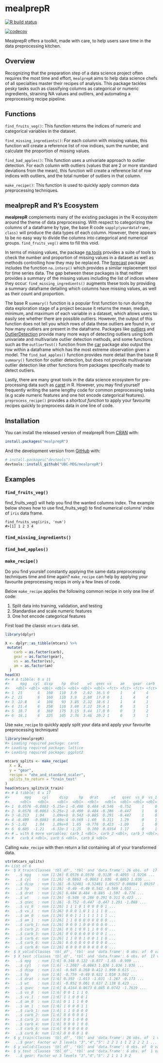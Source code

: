 
<!-- README.md is generated from README.Rmd. Please edit that file -->

# mealprepR

<!-- badges: start -->

[![R build
status](https://github.com/UBC-MDS/mealprepR/workflows/R-CMD-check/badge.svg)](https://github.com/UBC-MDS/mealprepR/actions)

[![codecov](https://codecov.io/gh/UBC-MDS/mealprepR/branch/master/graph/badge.svg)](https://codecov.io/gh/UBC-MDS/mealprepR)

<!-- badges: end -->

MealprepR offers a toolkit, made with care, to help users save time in
the data preprocessing kitchen.

## Overview

Recognizing that the preparation step of a data science project often
requires the most time and effort, `mealprepR` aims to help data science
chefs of all specialties master their recipes of analysis. This package
tackles pesky tasks such as classifying columns as categorical or
numeric ingredients, straining NA values and outliers, and automating a
preprocessing recipe pipeline.

## Functions

`find_fruits_veg()`: This function returns the indices of numeric and
categorical variables in the dataset.

`find_missing_ingredients()`: For each column with missing values, this
function will create a reference list of row indices, sum the number,
and calculate the proportion of missing values.

`find_bad_apples()`: This function uses a univariate approach to outlier
detection. For each column with outliers (values that are 2 or more
standard deviations from the mean), this function will create a
reference list of row indices with outliers, and the total number of
outliers in that column.

`make_recipe()`: This function is used to quickly apply common data
preprocessing techniques.

## mealprepR and R’s Ecosystem

**mealprepR** complements many of the existing packages in the R
ecosystem around the theme of data preprocessing. With respect to
categorizing the columns of a dataframe by type, the base R code
`sapply(yourdataframe, class)` will produce the data types of each
column. However, there appears to be no easy way to divide the columns
into categorical and numerical groups. `find_fruits_veg()` aims to fill
this void.

In terms of missing values, the package
[na.tools](https://cran.r-project.org/web/packages/na.tools/na.tools.pdf)
provides a suite of tools to check the number and proportion of missing
values in a dataset as well as methods controlling how they may be
replaced. The
[forecast](https://cloud.r-project.org/web/packages/forecast/forecast.pdf)
package includes the function `na.interp()` which provides a similar
replacement tool for time series data. The gap between these packages is
that neither provides a summary of the missing values including the list
of indices where they occur. `find_missing_ingredients()` augments these
tools by providing a summary dataframe detailing which columns have
missing values, as well as their count and proportion.

The base R `summary()` function is a popular first function to run
during the data exploration stage of a project because it returns the
mean, median, minimum, and maximum of each variable in a dataset, which
allows users to easily see whether there are possible outliers. However,
the output of this function does not tell you which rows of data these
outliers are found in, or how many outliers are present in the
dataframe. Packages like
[outliers](https://cran.r-project.org/web/packages/outliers/outliers.pdf)
and
[OutlierDetection](https://cran.r-project.org/web/packages/OutlierDetection/OutlierDetection.pdf)
provide many more ways of detecting outliers using both univariate and
multivariate outlier detection methods, and some functions such as the
`outlierTest()` function from the
[car](https://cran.r-project.org/web/packages/car/car.pdf) package also
output the row within a dataframe which has the most extreme observation
given a model. The `find_bad_apples()` function provides more detail
than the base R `summary()` function for outlier detection, but does not
provide multivariate outlier detection like other functions from
packages specifically made to detect outliers.

Lastly, there are many great tools in the data science ecosystem for
pre-processing data such as
[caret](https://cran.r-project.org/web/packages/caret/caret.pdf) in R.
However, you may find yourself frequently writing the same lengthy code
for common preprocessing tasks (e.g scale numeric features and one hot
encode categorical features). `preprocess_recipe()` provides a *shortcut
function* to apply your favourite recipes quickly to preprocess data in
one line of code.

## Installation

You can install the released version of mealprepR from
[CRAN](https://CRAN.R-project.org) with:

``` r
install.packages("mealprepR")
```

And the development version from [GitHub](https://github.com/) with:

``` r
# install.packages("devtools")
devtools::install_github("UBC-MDS/mealprepR")
```

## Examples

### `find_fruits_veg()`
find_fruits_veg() will help you find the wanted columns index.
The example below shows how to use find_fruits_veg() to find numerical 
columns' index of `iris` data frame.

```
find_fruits_veg(iris, 'num')
#>[1] 1 2 3 4
```


### `find_missing_ingredients()`

### `find_bad_apples()`

### `make_recipe()`

Do you find yourslef constantly applying the same data preprocessing
techniques time and time again? `make_recipe` can help by applying your
favourite preprocessing recips in only a few lines of code.

Below `make_recipe` applies the following common recipe in only one line
of code:

1.  Split data into training, validation, and testing
2.  Standardise and scale numeric features
3.  One hot encode categorical features

First load the classic `mtcars` data set.

``` r
library(dplyr)

X <- dplyr::as_tibble(mtcars) %>%
 mutate(
    carb = as.factor(carb),
    gear = as.factor(gear),
    vs = as.factor(vs),
    am = as.factor(am)
  )
head(X)
#> # A tibble: 6 x 11
#>     mpg   cyl  disp    hp  drat    wt  qsec vs    am    gear  carb 
#>   <dbl> <dbl> <dbl> <dbl> <dbl> <dbl> <dbl> <fct> <fct> <fct> <fct>
#> 1  21       6   160   110  3.9   2.62  16.5 0     1     4     4    
#> 2  21       6   160   110  3.9   2.88  17.0 0     1     4     4    
#> 3  22.8     4   108    93  3.85  2.32  18.6 1     1     4     1    
#> 4  21.4     6   258   110  3.08  3.22  19.4 1     0     3     1    
#> 5  18.7     8   360   175  3.15  3.44  17.0 0     0     3     2    
#> 6  18.1     6   225   105  2.76  3.46  20.2 1     0     3     1
```

Use `make_recipe` to quickly apply split your data and apply your
favourite preprocessing techniques\!

``` r
library(mealprepR)
#> Loading required package: caret
#> Loading required package: lattice
#> Loading required package: ggplot2

mtcars_splits <- make_recipe(
  X = X, 
  y = "gear", 
  recipe = "ohe_and_standard_scaler", 
  splits_to_return = "train_test"
)
head(mtcars_splits$X_train)
#> # A tibble: 6 x 17
#>       mpg     cyl     disp     hp   drat      wt   qsec  vs_0  vs_1  am_0  am_1
#>     <dbl>   <dbl>    <dbl>  <dbl>  <dbl>   <dbl>  <dbl> <dbl> <dbl> <dbl> <dbl>
#> 1  0.0576 -0.0863 -5.25e-1 -0.490  0.484 -0.546  -0.752     1     0     0     1
#> 2  0.0576 -0.0863 -5.25e-1 -0.490  0.484 -0.286  -0.447     1     0     0     1
#> 3 -0.313   1.04    1.09e+0  0.542 -0.885  0.291  -0.447     1     0     1     0
#> 4 -0.409  -0.0863  8.40e-4 -0.569 -1.60   0.311   1.29      0     1     1     0
#> 5 -1.02    1.04    1.09e+0  1.65  -0.776  0.423  -1.09      1     0     1     0
#> 6  0.605  -1.21   -6.32e-1 -1.25   0.100  0.0354  1.17      0     1     1     0
#> # … with 6 more variables: carb_1 <dbl>, carb_2 <dbl>, carb_3 <dbl>,
#> #   carb_4 <dbl>, carb_6 <dbl>, carb_8 <dbl>
```

Calling `make_recipe` with then return a list containing all of your
transformed data.

``` r
str(mtcars_splits)
#> List of 6
#>  $ X_train:Classes 'tbl_df', 'tbl' and 'data.frame': 26 obs. of  17 variables:
#>   ..$ mpg   : num [1:26] 0.0576 0.0576 -0.3128 -0.4095 -1.0216 ...
#>   ..$ cyl   : num [1:26] -0.0863 -0.0863 1.036 -0.0863 1.036 ...
#>   ..$ disp  : num [1:26] -0.52481 -0.52481 1.09257 0.00084 1.09257 ...
#>   ..$ hp    : num [1:26] -0.49 -0.49 0.542 -0.569 1.653 ...
#>   ..$ drat  : num [1:26] 0.484 0.484 -0.885 -1.597 -0.776 ...
#>   ..$ wt    : num [1:26] -0.546 -0.286 0.291 0.311 0.423 ...
#>   ..$ qsec  : num [1:26] -0.752 -0.447 -0.447 1.291 -1.088 ...
#>   ..$ vs_0  : num [1:26] 1 1 1 0 1 0 0 0 0 1 ...
#>   ..$ vs_1  : num [1:26] 0 0 0 1 0 1 1 1 1 0 ...
#>   ..$ am_0  : num [1:26] 0 0 1 1 1 1 1 1 1 1 ...
#>   ..$ am_1  : num [1:26] 1 1 0 0 0 0 0 0 0 0 ...
#>   ..$ carb_1: num [1:26] 0 0 0 1 0 0 0 0 0 0 ...
#>   ..$ carb_2: num [1:26] 0 0 1 0 0 1 1 0 0 0 ...
#>   ..$ carb_3: num [1:26] 0 0 0 0 0 0 0 0 0 1 ...
#>   ..$ carb_4: num [1:26] 1 1 0 0 1 0 0 1 1 0 ...
#>   ..$ carb_6: num [1:26] 0 0 0 0 0 0 0 0 0 0 ...
#>   ..$ carb_8: num [1:26] 0 0 0 0 0 0 0 0 0 0 ...
#>  $ X_valid:Classes 'tbl_df', 'tbl' and 'data.frame': 0 obs. of  0 variables
#>  $ X_test :Classes 'tbl_df', 'tbl' and 'data.frame': 6 obs. of  17 variables:
#>   ..$ mpg   : num [1:6] 0.348 0.122 -0.877 -1.65 -0.909 ...
#>   ..$ cyl   : num [1:6] -1.2087 -0.0863 1.036 1.036 1.036 ...
#>   ..$ disp  : num [1:6] -0.945 0.268 0.412 1.998 0.615 ...
#>   ..$ hp    : num [1:6] -0.759 -0.49 0.622 1.018 3.082 ...
#>   ..$ drat  : num [1:6] 0.392 -1.013 -1.031 -1.287 -0.173 ...
#>   ..$ wt    : num [1:6] -0.852 0.061 0.637 2.138 0.423 ...
#>   ..$ qsec  : num [1:6] 0.4164 0.8673 0.085 0.0742 -1.7619 ...
#>   ..$ vs_0  : num [1:6] 0 0 1 1 1 0
#>   ..$ vs_1  : num [1:6] 1 1 0 0 0 1
#>   ..$ am_0  : num [1:6] 0 1 1 1 0 0
#>   ..$ am_1  : num [1:6] 1 0 0 0 1 1
#>   ..$ carb_1: num [1:6] 1 1 0 0 0 0
#>   ..$ carb_2: num [1:6] 0 0 0 0 0 1
#>   ..$ carb_3: num [1:6] 0 0 1 0 0 0
#>   ..$ carb_4: num [1:6] 0 0 0 1 0 0
#>   ..$ carb_6: num [1:6] 0 0 0 0 0 0
#>   ..$ carb_8: num [1:6] 0 0 0 0 1 0
#>  $ y_train:Classes 'tbl_df', 'tbl' and 'data.frame': 26 obs. of  1 variable:
#>   ..$ gear: Factor w/ 3 levels "3","4","5": 2 2 1 1 1 2 2 2 2 1 ...
#>  $ y_valid:Classes 'tbl_df', 'tbl' and 'data.frame': 0 obs. of  0 variables
#>  $ y_test :Classes 'tbl_df', 'tbl' and 'data.frame': 6 obs. of  1 variable:
#>   ..$ gear: Factor w/ 3 levels "3","4","5": 2 1 1 1 3 2
```
